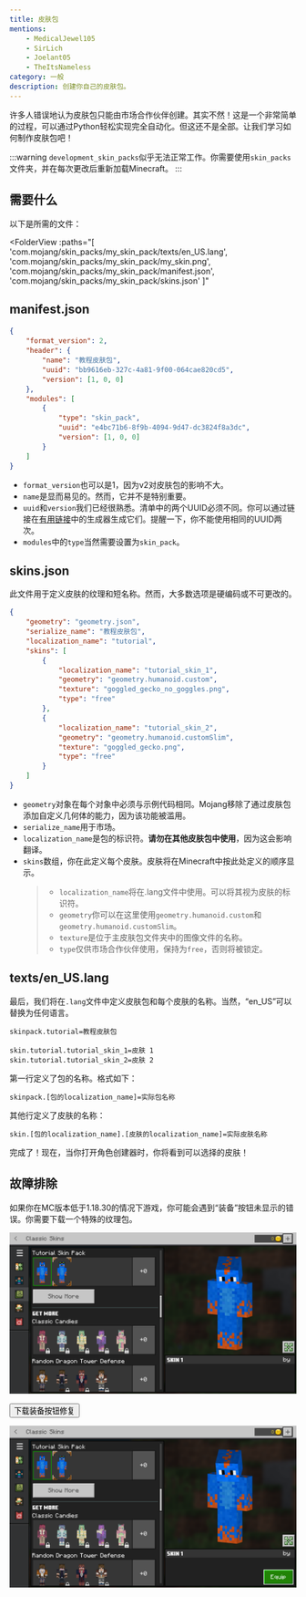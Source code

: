 ```yaml
---
title: 皮肤包
mentions:
    - MedicalJewel105
    - SirLich
    - Joelant05
    - TheItsNameless
category: 一般
description: 创建你自己的皮肤包。
---
```


许多人错误地认为皮肤包只能由市场合作伙伴创建。其实不然！这是一个非常简单的过程，可以通过Python轻松实现完全自动化。但这还不是全部。让我们学习如何制作皮肤包吧！

:::warning
`development_skin_packs`似乎无法正常工作。你需要使用`skin_packs`文件夹，并在每次更改后重新加载Minecraft。
:::

## 需要什么

以下是所需的文件：

<FolderView
	:paths="[
    'com.mojang/skin_packs/my_skin_pack/texts/en_US.lang',
	'com.mojang/skin_packs/my_skin_pack/my_skin.png',
	'com.mojang/skin_packs/my_skin_pack/manifest.json',
	'com.mojang/skin_packs/my_skin_pack/skins.json'
]"
></FolderView>

## manifest.json

```json title="skin_packs/tutorial_skin_pack/manifest.json"
{
    "format_version": 2,
    "header": {
        "name": "教程皮肤包",
        "uuid": "bb9616eb-327c-4a81-9f00-064cae820cd5",
        "version": [1, 0, 0]
    },
    "modules": [
        {
            "type": "skin_pack",
            "uuid": "e4bc71b6-8f9b-4094-9d47-dc3824f8a3dc",
            "version": [1, 0, 0]
        }
    ]
}
```

-   `format_version`也可以是1，因为v2对皮肤包的影响不大。
-   `name`是显而易见的。然而，它并不是特别重要。
-   `uuid`和`version`我们已经很熟悉。清单中的两个UUID必须不同。你可以通过链接在[有用链接](../meta/useful-links.md)中的生成器生成它们。提醒一下，你不能使用相同的UUID两次。
-   `modules`中的`type`当然需要设置为`skin_pack`。

## skins.json

此文件用于定义皮肤的纹理和短名称。然而，大多数选项是硬编码或不可更改的。

```json title="skin_packs/tutorial_skin_pack/skins.json"
{
    "geometry": "geometry.json",
    "serialize_name": "教程皮肤包",
    "localization_name": "tutorial",
    "skins": [
        {
            "localization_name": "tutorial_skin_1",
            "geometry": "geometry.humanoid.custom",
            "texture": "goggled_gecko_no_goggles.png",
            "type": "free"
        },
        {
            "localization_name": "tutorial_skin_2",
            "geometry": "geometry.humanoid.customSlim",
            "texture": "goggled_gecko.png",
            "type": "free"
        }
    ]
}
```

-   `geometry`对象在每个对象中必须与示例代码相同。Mojang移除了通过皮肤包添加自定义几何体的能力，因为该功能被滥用。
-   `serialize_name`用于市场。
-   `localization_name`是包的标识符。**请勿在其他皮肤包中使用**，因为这会影响翻译。
-   `skins`数组，你在此定义每个皮肤。皮肤将在Minecraft中按此处定义的顺序显示。
    > -   `localization_name`将在.lang文件中使用。可以将其视为皮肤的标识符。
    > -   `geometry`你可以在这里使用`geometry.humanoid.custom`和`geometry.humanoid.customSlim`。
    > -   `texture`是位于主皮肤包文件夹中的图像文件的名称。
    > -   `type`仅供市场合作伙伴使用，保持为`free`，否则将被锁定。

## texts/en_US.lang

最后，我们将在`.lang`文件中定义皮肤包和每个皮肤的名称。当然，“en_US”可以替换为任何语言。

``` title="skin_packs/tutorial_skin_pack/texts/en_US.lang"
skinpack.tutorial=教程皮肤包

skin.tutorial.tutorial_skin_1=皮肤 1
skin.tutorial.tutorial_skin_2=皮肤 2
```

第一行定义了包的名称。格式如下：

`skinpack.[包的localization_name]=实际包名称`

其他行定义了皮肤的名称：

`skin.[包的localization_name].[皮肤的localization_name]=实际皮肤名称`

完成了！现在，当你打开角色创建器时，你将看到可以选择的皮肤！

## 故障排除

如果你在MC版本低于1.18.30的情况下游戏，你可能会遇到“装备”按钮未显示的错误。你需要下载一个特殊的纹理包。

![](../assets/images/visuals/skin-packs/troubleshooting-1.png)

<Button link="../assets/packs/visuals/skin-packs/equip_button_fix.mcpack" download>
    下载装备按钮修复
</Button>

![](../assets/images/visuals/skin-packs/troubleshooting-2.png)